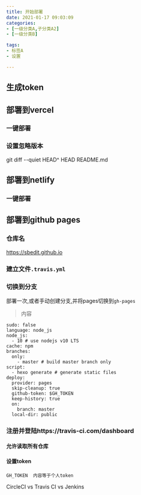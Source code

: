 ```yaml
---
title: 开始部署
date: 2021-01-17 09:03:09
categories: 
- [一级分类A,子分类A2]
- [一级分类B]

tags: 
- 标签A
- 设置

---
```

## 生成token


## 部署到vercel

### 一键部署

### 设置忽略版本

git diff --quiet HEAD^ HEAD README.md

## 部署到netlify

### 一键部署

## 部署到github pages

### 仓库名

https://sbedit.github.io

### 建立文件`.travis.yml`

### 切换到分支

部署一次,或者手动创建分支,并将pages切换到`gh-pages`

> 内容

```
sudo: false
language: node_js
node_js:
  - 10 # use nodejs v10 LTS
cache: npm
branches:
  only:
    - master # build master branch only
script:
  - hexo generate # generate static files
deploy:
  provider: pages
  skip-cleanup: true
  github-token: $GH_TOKEN
  keep-history: true
  on:
    branch: master
  local-dir: public
```

### 注册并登陆https://travis-ci.com/dashboard

#### 允许读取所有仓库

#### 设置token

```
GH_TOKEN  内容等于个人token
```


CircleCI vs Travis CI vs Jenkins
